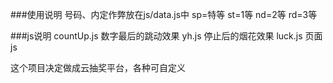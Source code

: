 ###使用说明
号码、内定作弊放在js/data.js中
sp=特等 st=1等 nd=2等 rd=3等

###js说明
countUp.js 数字最后的跳动效果
yh.js 停止后的烟花效果
luck.js 页面js

这个项目决定做成云抽奖平台，各种可自定义

